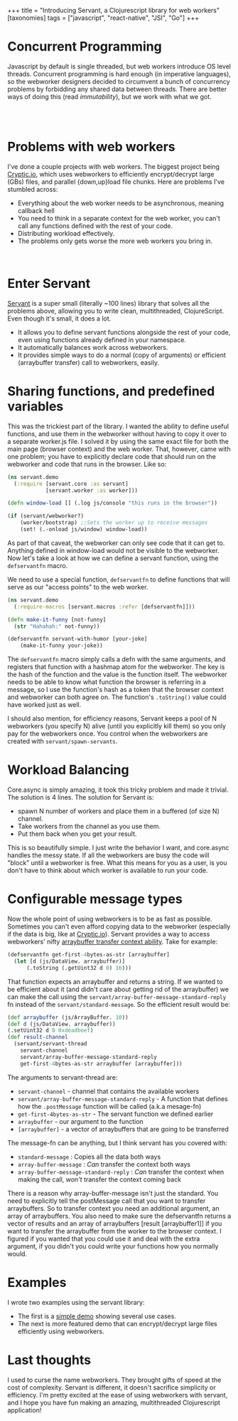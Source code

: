 +++
title = "Introducing Servant, a Clojurescript library for web workers"
[taxonomies]
tags = ["javascript", "react-native", "JSI", "Go"]
+++

# Concurrent Programming

Javascript by default is single threaded, but web workers introduce
OS level threads. Concurrent programming is hard enough (in imperative
languages), so the webworker designers decided to circumvent a bunch of
concurrency problems by forbidding any shared data between threads. There are
better ways of doing this (read _immutability_), but we work with what we got.

<br></br>

# Problems with web workers

I've done a couple projects with web workers. The biggest project being
[Cryptic.io](http://cryptic.io), which uses webworkers to efficiently
encrypt/decrypt large (GBs) files, and parallel {down,up}load file chunks. Here
are problems I've stumbled across:

- Everything about the web worker needs to be asynchronous, meaning callback hell
- You need to think in a separate context for the web worker, you can't call any functions defined with the rest of your code.
- Distributing workload effectively.
- The problems only gets worse the more web workers you bring in.

<br />

# Enter Servant

[Servant](https://github.com/marcopolo/servant) is a super small (literally ~100 lines) library that solves all the
problems above, allowing you to write clean, multithreaded, ClojureScript. Even
though it's small, it does a lot.

- It allows you to define servant functions alongside the rest of your code, even using functions already defined in your
  namespace.
- It automatically balances work across webworkers.
- It provides simple ways to do a normal (copy of arguments) or efficient (arraybuffer transfer) call
  to webworkers, easily.

# Sharing functions, and predefined variables

This was the trickiest part of the library. I wanted the ability to define
useful functions, and use them in the webworker without having to copy it over
to a separate worker.js file. I solved it by using the same exact file for both
the main page (browser context) and the web worker. That, however, came with one
problem; you have to explicitly declare code that should run on the webworker
and code that runs in the browser. Like so:

```clojure
(ns servant.demo
  (:require [servant.core :as servant]
            [servant.worker :as worker]))

(defn window-load [] (.log js/console "this runs in the browser"))

(if (servant/webworker?)
    (worker/bootstrap) ;;Sets the worker up to receive messages
    (set! (.-onload js/window) window-load))
```

As part of that caveat, the webworker can only see code that it can get to.
Anything defined in window-load would not be visible to the webworker. Now let's
take a look at how we can define a servant function, using the `defservantfn`
macro.

We need to use a special function, `defservantfn` to define functions that will
serve as our "access points" to the web worker.

```clojure
(ns servant.demo
  (:require-macros [servant.macros :refer [defservantfn]]))

(defn make-it-funny [not-funny]
  (str "Hahahah:" not-funny))

(defservantfn servant-with-humor [your-joke]
    (make-it-funny your-joke))
```

The `defservantfn` macro simply calls a defn with the
same arguments, and registers that function with a hashmap atom for the
webworker. The key is the hash of the function and the value is the function
itself. The webworker needs to be able to know what function the browser is
referring in a message, so I use the function's hash as a token that
the browser context and webworker can both agree on. The function's
`.toString()` value could have worked just as well.

I should also mention, for efficiency reasons, Servant keeps a pool of N
webworkers (you specify N) alive (until you explicitly kill them) so you only
pay for the webworkers once. You control when the webworkers are created with
`servant/spawn-servants`.

# Workload Balancing

Core.async is simply amazing, it took this tricky problem and made it trivial. The solution is 4 lines.
The solution for Servant is:

- spawn N number of workers and place them in a buffered (of size N) channel.
- Take workers from the channel as you use them.
- Put them back when you get your result.

This is so beautifully simple. I just write the behavior I want, and core.async
handles the messy state. If all the webworkers are busy the code will "block"
until a webworker is free. What this means for you as a user, is you don't have
to think about which worker is available to run your code.

# Configurable message types

Now the whole point of using webworkers is to be as fast as possible. Sometimes
you can't even afford copying data to the webworker (especially if the data is
big, like at [Cryptic.io](http://cryptic.io)). Servant provides a way to access
webworkers' nifty [arraybuffer transfer context ability](<https://developer.mozilla.org/en-US/docs/Web/Guide/Performance/Using_web_workers#Passing_data_by_transferring_ownership_(transferable_objects)>).
Take for example:

```clojure
(defservantfn get-first-4bytes-as-str [arraybuffer]
  (let [d (js/DataView. arraybuffer)]
      (.toString (.getUint32 d 0) 16)))
```

That function expects an arraybuffer and returns a string. If we wanted to be
efficient about it (and didn't care about getting rid of the arraybuffer) we can
make the call using the `servant/array-buffer-message-standard-reply` fn instead
of the `servant/standard-message`. So the efficient result would be:

```clojure
(def arraybuffer (js/ArrayBuffer. 10))
(def d (js/DataView. arraybuffer))
(.setUint32 d 0 0xdeadbeef)
(def result-channel
  (servant/servant-thread
    servant-channel
    servant/array-buffer-message-standard-reply
    get-first-4bytes-as-str arraybuffer [arraybuffer]))
```

The arguments to servant-thread are:

- `servant-channel` - channel that contains the available workers
- `servant/array-buffer-message-standard-reply` - A function that defines how the `.postMessage` function will be called (a.k.a mesage-fn)
- `get-first-4bytes-as-str` - The servant function we defined earlier
- `arraybuffer` - our argument to the function
- `[arraybuffer]` - a vector of arraybuffers that are going to be transferred

The message-fn can be anything, but I think servant has you covered with:

- `standard-message` : Copies all the data both ways
- `array-buffer-message` : _Can_ transfer the context both ways
- `array-buffer-message-standard-reply` : _Can_ transfer the context when making the call, _won't_ transfer the context coming back

There is a reason why array-buffer-message isn't just the standard. You need to
explicitly tell the postMessage call that you want to transfer arraybuffers. So
to transfer context you need an additional argument, an array of arraybuffers.
You also need to make sure the defservantfn returns a vector of results and an
array of arraybuffers [result [arraybuffer1]] if you want to transfer the
arraybuffer from the worker to the browser context. I figured if you wanted
that you could use it and deal with the extra argument, if you didn't you could
write your functions how you normally would.

# Examples

I wrote two examples using the servant library:

- The first is a [simple demo](https://github.com/MarcoPolo/servant-demo) showing several use cases.
- The next is more featured demo that can encrypt/decrypt large files efficiently using webworkers.

# Last thoughts

I used to curse the name webworkers. They brought gifts of speed at the cost of
complexity. Servant is different, it doesn't sacrifice simplicity or
efficiency. I'm pretty excited at the ease of using webworkers with servant, and
I hope you have fun making an amazing, multithreaded Clojurescript application!

<br />
